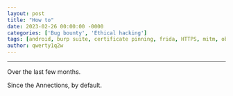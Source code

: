 ```yaml
---
layout: post
title: "How to"
date: 2023-02-26 00:00:00 -0000
categories: ['Bug bounty', 'Ethical hacking']
tags: [android, burp suite, certificate pinning, frida, HTTPS, mitm, objection, proxy]
author: qwerty1q2w
---
```


<hr>

<!-- wp:paragraph -->
<p>Over the last few months.</p>
<!-- /wp:paragraph -->



<!-- wp:paragraph -->
<p>Since the Annections, by default.</p>
<!-- /wp:paragraph --




